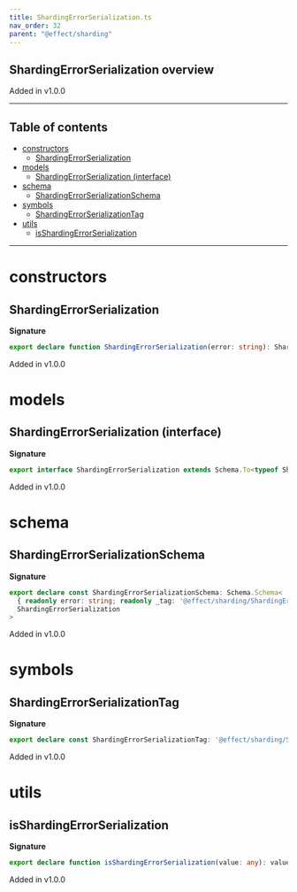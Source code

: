 ```yaml
---
title: ShardingErrorSerialization.ts
nav_order: 32
parent: "@effect/sharding"
---
```


## ShardingErrorSerialization overview

Added in v1.0.0

---

<h2 class="text-delta">Table of contents</h2>

- [constructors](#constructors)
  - [ShardingErrorSerialization](#shardingerrorserialization)
- [models](#models)
  - [ShardingErrorSerialization (interface)](#shardingerrorserialization-interface)
- [schema](#schema)
  - [ShardingErrorSerializationSchema](#shardingerrorserializationschema)
- [symbols](#symbols)
  - [ShardingErrorSerializationTag](#shardingerrorserializationtag)
- [utils](#utils)
  - [isShardingErrorSerialization](#isshardingerrorserialization)

---

# constructors

## ShardingErrorSerialization

**Signature**

```ts
export declare function ShardingErrorSerialization(error: string): ShardingErrorSerialization
```

Added in v1.0.0

# models

## ShardingErrorSerialization (interface)

**Signature**

```ts
export interface ShardingErrorSerialization extends Schema.To<typeof ShardingErrorSerializationSchema_> {}
```

Added in v1.0.0

# schema

## ShardingErrorSerializationSchema

**Signature**

```ts
export declare const ShardingErrorSerializationSchema: Schema.Schema<
  { readonly error: string; readonly _tag: '@effect/sharding/ShardingErrorSerialization' },
  ShardingErrorSerialization
>
```

Added in v1.0.0

# symbols

## ShardingErrorSerializationTag

**Signature**

```ts
export declare const ShardingErrorSerializationTag: '@effect/sharding/ShardingErrorSerialization'
```

Added in v1.0.0

# utils

## isShardingErrorSerialization

**Signature**

```ts
export declare function isShardingErrorSerialization(value: any): value is ShardingErrorSerialization
```

Added in v1.0.0
